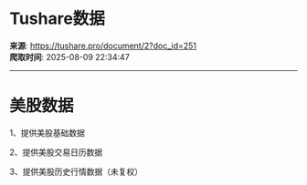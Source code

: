 # Tushare数据

**来源**: https://tushare.pro/document/2?doc_id=251  
**爬取时间**: 2025-08-09 22:34:47

---

# 美股数据

1、提供美股基础数据

2、提供美股交易日历数据

3、提供美股历史行情数据（未复权）
